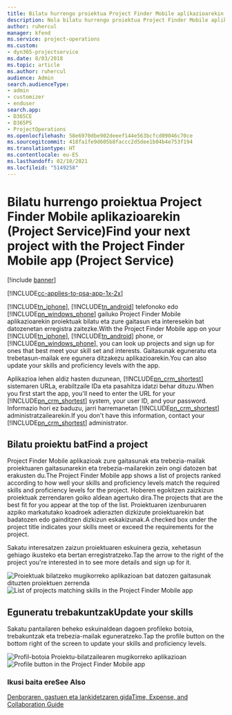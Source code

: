 ```yaml
---
title: Bilatu hurrengo proiektua Project Finder Mobile aplikazioarekin
description: Nola bilatu hurrengo proiektua Project Finder Mobile aplikazioarekin Project Service-rako
author: ruhercul
manager: kfend
ms.service: project-operations
ms.custom:
- dyn365-projectservice
ms.date: 8/03/2018
ms.topic: article
ms.author: ruhercul
audience: Admin
search.audienceType:
- admin
- customizer
- enduser
search.app:
- D365CE
- D365PS
- ProjectOperations
ms.openlocfilehash: 58e6970dbe902deeef144e563bcfcd09046c70ce
ms.sourcegitcommit: 418fa1fe9d605b8faccc2d5dee1b04b4e753f194
ms.translationtype: HT
ms.contentlocale: eu-ES
ms.lasthandoff: 02/10/2021
ms.locfileid: "5149258"
---
```

# <a name="find-your-next-project-with-the-project-finder-mobile-app-project-service"></a><span data-ttu-id="d5148-103">Bilatu hurrengo proiektua Project Finder Mobile aplikazioarekin (Project Service)</span><span class="sxs-lookup"><span data-stu-id="d5148-103">Find your next project with the Project Finder Mobile app (Project Service)</span></span>

[!include [banner](../includes/psa-now-project-operations.md)]

[!INCLUDE[cc-applies-to-psa-app-1x-2x](../includes/cc-applies-to-psa-app-1x-2x.md)]

<span data-ttu-id="d5148-104">[!INCLUDE[tn_iphone](../includes/tn-iphone.md)], [!INCLUDE[tn_android](../includes/tn-android.md)] telefonoko edo [!INCLUDE[pn_windows_phone](../includes/pn-windows-phone.md)] gailuko Project Finder Mobile aplikazioarekin proiektuak bilatu eta zure gaitasun eta interesekin bat datozenetan erregistra zaitezke.</span><span class="sxs-lookup"><span data-stu-id="d5148-104">With the Project Finder Mobile app on your [!INCLUDE[tn_iphone](../includes/tn-iphone.md)], [!INCLUDE[tn_android](../includes/tn-android.md)] phone, or [!INCLUDE[pn_windows_phone](../includes/pn-windows-phone.md)], you can look up projects and sign up for ones that best meet your skill set and interests.</span></span> <span data-ttu-id="d5148-105">Gaitasunak eguneratu eta trebetasun-mailak ere egunera ditzakezu aplikazioarekin.</span><span class="sxs-lookup"><span data-stu-id="d5148-105">You can also update your skills and proficiency levels with the app.</span></span>  
  
 <span data-ttu-id="d5148-106">Aplikazioa lehen aldiz hasten duzunean, [!INCLUDE[pn_crm_shortest](../includes/pn-crm-shortest.md)] sistemaren URLa, erabiltzaile IDa eta pasahitza idatzi behar dituzu.</span><span class="sxs-lookup"><span data-stu-id="d5148-106">When you first start the app, you'll need to enter the URL for your [!INCLUDE[pn_crm_shortest](../includes/pn-crm-shortest.md)] system, your user ID, and your password.</span></span> <span data-ttu-id="d5148-107">Informazio hori ez baduzu, jarri harremanetan [!INCLUDE[pn_crm_shortest](../includes/pn-crm-shortest.md)] administratzailearekin.</span><span class="sxs-lookup"><span data-stu-id="d5148-107">If you don't have this information,  contact your [!INCLUDE[pn_crm_shortest](../includes/pn-crm-shortest.md)] administrator.</span></span>  
  
## <a name="find-a-project"></a><span data-ttu-id="d5148-108">Bilatu proiektu bat</span><span class="sxs-lookup"><span data-stu-id="d5148-108">Find a project</span></span>  
 <span data-ttu-id="d5148-109">Project Finder Mobile aplikazioak zure gaitasunak eta trebezia-mailak proiektuaren gaitasunarekin eta trebezia-mailarekin zein ongi datozen bat erakusten du.</span><span class="sxs-lookup"><span data-stu-id="d5148-109">The Project Finder Mobile app shows a list of projects ranked according to how well your skills and proficiency levels match the required skills and proficiency levels for the project.</span></span> <span data-ttu-id="d5148-110">Hoberen egokitzen zaizkizun proiektuak zerrendaren goiko aldean agertuko dira.</span><span class="sxs-lookup"><span data-stu-id="d5148-110">The projects that are the best fit for you appear at the top of the list.</span></span> <span data-ttu-id="d5148-111">Proiektuaren izenburuaren azpiko markatutako koadroek adierazten dizkizute proiektuarekin bat badatozen edo gainditzen dizkizun eskakizunak.</span><span class="sxs-lookup"><span data-stu-id="d5148-111">A checked box under the project title indicates your skills meet or exceed the requirements for the project.</span></span>  
  
 <span data-ttu-id="d5148-112">Sakatu interesatzen zaizun proiektuaren eskuinera gezia, xehetasun gehiago ikusteko eta bertan erregistratzeko.</span><span class="sxs-lookup"><span data-stu-id="d5148-112">Tap the arrow to the right of the project you're interested in to see more details and sign up for it.</span></span>  
  
 <span data-ttu-id="d5148-113">![Proiektuak bilatzeko mugikorreko aplikazioan bat datozen gaitasunak dituzten proiektuen zerrenda](../psa/media/project-service-project-finder-list.png "Proiektuak bilatzeko mugikorreko aplikazioan bat datozen gaitasunak dituzten proiektuen zerrenda")</span><span class="sxs-lookup"><span data-stu-id="d5148-113">![List of projects matching skills in the Project Finder Mobile app](../psa/media/project-service-project-finder-list.png "List of projects matching skills in the Project Finder Mobile app")</span></span>  
  
## <a name="update-your-skills"></a><span data-ttu-id="d5148-114">Eguneratu trebakuntzak</span><span class="sxs-lookup"><span data-stu-id="d5148-114">Update your skills</span></span>  
 <span data-ttu-id="d5148-115">Sakatu pantailaren beheko eskuinaldean dagoen profileko botoia, trebakuntzak eta trebezia-mailak eguneratzeko.</span><span class="sxs-lookup"><span data-stu-id="d5148-115">Tap the profile button on the bottom right of the screen to update your skills and proficiency levels.</span></span>  
  
 <span data-ttu-id="d5148-116">![Profil-botoia Proiektu-bilatzailearen mugikorreko aplikazioan](../psa/media/project-service-project-finder-profile.png "Profil-botoia Proiektu-bilatzailearen mugikorreko aplikazioan")</span><span class="sxs-lookup"><span data-stu-id="d5148-116">![Profile button in the Project Finder Mobile app](../psa/media/project-service-project-finder-profile.png "Profile button in the Project Finder Mobile app")</span></span>  
  
### <a name="see-also"></a><span data-ttu-id="d5148-117">Ikusi baita ere</span><span class="sxs-lookup"><span data-stu-id="d5148-117">See Also</span></span>  
 [<span data-ttu-id="d5148-118">Denboraren, gastuen eta lankidetzaren gida</span><span class="sxs-lookup"><span data-stu-id="d5148-118">Time, Expense, and Collaboration Guide</span></span>](../psa/time-expense-collaboration-guide.md)
